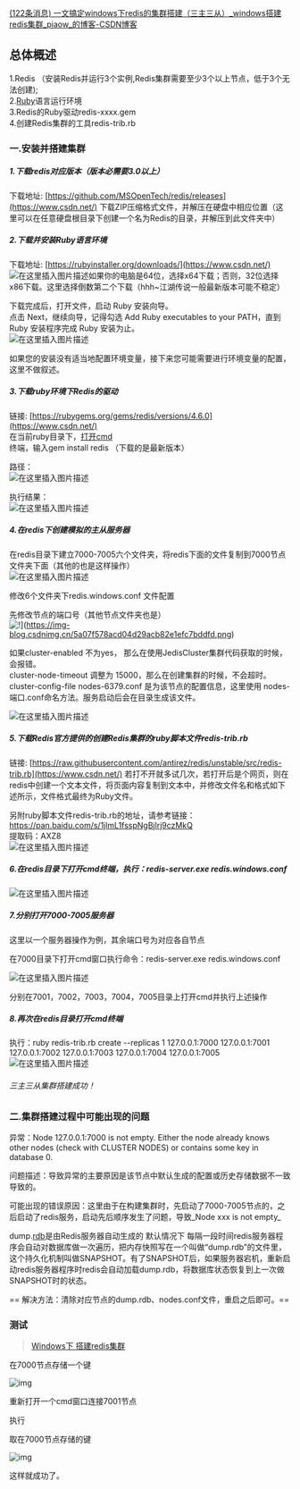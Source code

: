 [(122条消息) 一文搞定windows下redis的集群搭建（三主三从）\_windows搭建redis集群\_piaow\_的博客-CSDN博客](https://blog.csdn.net/weixin_52323239/article/details/125235358)

## 总体概述

1.Redis （安装Redis并运行3个实例,Redis集群需要至少3个以上节点，低于3个无法创建);  
2.[Ruby](https://so.csdn.net/so/search?q=Ruby&spm=1001.2101.3001.7020)语言运行环境  
3.Redis的Ruby驱动redis-xxxx.gem  
4.创建Redis集群的工具redis-trib.rb

### 一.安装并搭建集群

##### 1.下载redis对应版本（版本必需要3.0以上）

下载地址: [https://github.com/MSOpenTech/redis/releases](https://www.csdn.net/) 下载ZIP压缩格式文件，并解压在硬盘中相应位置（这里可以在任意硬盘根目录下创建一个名为Redis的目录，并解压到此文件夹中）

##### 2.下载并安装Ruby语言环境

下载地址: [https://rubyinstaller.org/downloads/](https://www.csdn.net/)  
![在这里插入图片描述](%E9%9B%86%E5%8C%BA%E6%90%AD%E5%BB%BA.assets/3328c5964722452a8d174193bcb091b0.png)如果你的电脑是64位，选择x64下载；否则，32位选择x86下载。这里选择倒数第二个下载（hhh~江湖传说一般最新版本可能不稳定）

下载完成后，打开文件，启动 Ruby 安装向导。  
点击 Next，继续向导，记得勾选 Add Ruby executables to your PATH，直到 Ruby 安装程序完成 Ruby 安装为止。  
![在这里插入图片描述](%E9%9B%86%E5%8C%BA%E6%90%AD%E5%BB%BA.assets/2512fe120c7f423d90bf40a5f15cd0d5.png)

如果您的安装没有适当地配置环境变量，接下来您可能需要进行环境变量的配置，这里不做叙述。

##### 3.下载ruby环境下Redis的驱动

链接: [https://rubygems.org/gems/redis/versions/4.6.0](https://www.csdn.net/)  
在当前ruby目录下，[打开cmd](https://so.csdn.net/so/search?q=%E6%89%93%E5%BC%80cmd&spm=1001.2101.3001.7020)终端，输入gem install redis （下载的是最新版本）

路径：  
![在这里插入图片描述](%E9%9B%86%E5%8C%BA%E6%90%AD%E5%BB%BA.assets/dbbf8411e23448649a3d11914f9d6632.png)

执行结果：  
![在这里插入图片描述](%E9%9B%86%E5%8C%BA%E6%90%AD%E5%BB%BA.assets/8c7ad66690784c88876076b450519b5c.png)

##### 4.在redis下创建模拟的主从服务器

在redis目录下建立7000-7005六个文件夹，将redis下面的文件复制到7000节点文件夹下面（其他的也是这样操作）  
![在这里插入图片描述](%E9%9B%86%E5%8C%BA%E6%90%AD%E5%BB%BA.assets/1994a6d4d8ed4143be269adf4a1065dd.png)

修改6个文件夹下redis.windows.conf 文件配置

先修改节点的端口号（其他节点文件夹也是）  
![!](%E9%9B%86%E5%8C%BA%E6%90%AD%E5%BB%BA.assets/fbc209a052e047a28e00d8c12ce18cb9.png)](https://img-blog.csdnimg.cn/5a07f578acd04d29acb82e1efc7bddfd.png)

如果cluster-enabled 不为yes， 那么在使用JedisCluster集群代码获取的时候，会报错。  
cluster-node-timeout 调整为 15000，那么在创建集群的时候，不会超时。  
cluster-config-file nodes-6379.conf 是为该节点的配置信息，这里使用 nodes-端口.conf命名方法。服务启动后会在目录生成该文件。

![在这里插入图片描述](%E9%9B%86%E5%8C%BA%E6%90%AD%E5%BB%BA.assets/585b921d31214333a2e393d31a2a02fe.png)

##### 5.下载Redis官方提供的创建Redis集群的ruby脚本文件redis-trib.rb

链接: [https://raw.githubusercontent.com/antirez/redis/unstable/src/redis-trib.rb](https://www.csdn.net/) 若打不开就多试几次，若打开后是个网页，则在redis中创建一个文本文件，将页面内容复制到文本中，并修改文件名和格式如下述所示，文件格式最终为Ruby文件。

另附ruby脚本文件redis-trib.rb的地址，请参考链接：https://pan.baidu.com/s/1jlmL1fsspNgBjlrj9czMkQ  
提取码：AXZ8  
![在这里插入图片描述](%E9%9B%86%E5%8C%BA%E6%90%AD%E5%BB%BA.assets/40290bc608b9485f9ba84e500175c988.png)

##### 6.在redis目录下打开cmd终端，执行：redis-server.exe redis.windows.conf

![在这里插入图片描述](%E9%9B%86%E5%8C%BA%E6%90%AD%E5%BB%BA.assets/840cb94440dc431b921ef273e58b4f04.png)

##### 7.分别打开7000-7005服务器

这里以一个服务器操作为例，其余端口号为对应各自节点

在7000目录下打开cmd窗口执行命令：redis-server.exe redis.windows.conf

![在这里插入图片描述](%E9%9B%86%E5%8C%BA%E6%90%AD%E5%BB%BA.assets/22b46a4ce3464ccaa0e60c26e9c8a6c7.png)

分别在7001，7002，7003，7004，7005目录上打开cmd并执行上述操作

##### 8.再次在redis目录打开cmd终端

执行：ruby redis-trib.rb create --replicas 1 127.0.0.1:7000 127.0.0.1:7001 127.0.0.1:7002 127.0.0.1:7003 127.0.0.1:7004 127.0.0.1:7005  
![在这里插入图片描述](%E9%9B%86%E5%8C%BA%E6%90%AD%E5%BB%BA.assets/cf3467fe52a645f08ab9c6849d571385.png)

###### 三主三从集群搭建成功！

### 二.集群搭建过程中可能出现的问题

异常：Node 127.0.0.1:7000 is not empty. Either the node already knows other nodes (check with CLUSTER NODES) or contains some key in database 0.

问题描述：导致异常的主要原因是该节点中默认生成的配置或历史存储数据不一致导致的。

可能出现的错误原因：这里由于在构建集群时，先启动了7000-7005节点的，之后启动了redis服务，启动先后顺序发生了问题，导致_Node xxx is not empty_

dump.[rdb](https://so.csdn.net/so/search?q=rdb&spm=1001.2101.3001.7020)是由Redis服务器自动生成的 默认情况下 每隔一段时间redis服务器程序会自动对数据库做一次遍历，把内存快照写在一个叫做“dump.rdb”的文件里，这个持久化机制叫做SNAPSHOT。有了SNAPSHOT后，如果服务器宕机，重新启动redis服务器程序时redis会自动加载dump.rdb，将数据库状态恢复到上一次做SNAPSHOT时的状态。

\== 解决方法：清除对应节点的dump.rdb、nodes.conf文件，重启之后即可。==

### 测试

> [Windows下 搭建redis集群](https://www.shuzhiduo.com/A/x9J27nee56/)

在7000节点存储一个键

![img](%E9%9B%86%E5%8C%BA%E6%90%AD%E5%BB%BA.assets/70.png)

重新打开一个cmd窗口连接7001节点

执行

取在7000节点存储的键

![img](%E9%9B%86%E5%8C%BA%E6%90%AD%E5%BB%BA.assets/70-1677859967230-23.png)

这样就成功了。




